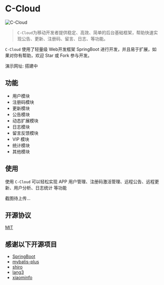 # C-Cloud

![C-Cloud](https://i.loli.net/2020/02/21/fsTjnmHiwNtOyX8.png)

> `C-Cloud`为移动开发者提供稳定、高效、简单的后台基础框架，帮助快速实现公告、更新、注册码、留言、日志、等功能。

`C-Cloud` 使用了轻量级 Web开发框架 SpringBoot 进行开发，并且易于扩展，如果对你有帮助，欢迎 Star 或 Fork 参与开发。

演示网址: 搭建中

## 功能

+ 用户模块
+ 注册码模块
+ 更新模块
+ 公告模块
+ 动态扩展模块
+ 日志模块
+ 留言反馈模块
+ VIP 模块
+ 统计模块
+ 其他模块


## 使用

使用 `C-Cloud` 可以轻松实现 APP 用户管理、注册码激活管理、远程公告、远程更新、用户分析、日志统计 等功能

截图待上传...

## 开源协议

[MIT](LICENSE)

## 感谢以下开源项目

+ [SpringBoot](https://github.com/spring-projects/spring-boot)
+ [mybatis-plus](https://github.com/baomidou/mybatis-plus)
+ [shiro](https://github.com/apache/shiro)
+ [lang3](https://github.com/apache/commons-lang) 
+ [xiaominfo](https://doc.xiaominfo.com/guide/) 
 
